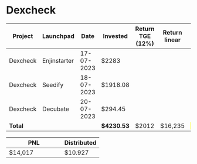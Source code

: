 # Dexcheck



<table data-full-width="true"><thead><tr><th width="141">Project</th><th width="138">Launchpad</th><th width="132">Date</th><th width="114">Invested</th><th width="161">Return TGE (12%)</th><th width="135">Return linear</th><th>PNL</th></tr></thead><tbody><tr><td>Dexcheck</td><td>Enjinstarter</td><td>17-07-2023</td><td>$2283</td><td></td><td></td><td></td></tr><tr><td>Dexcheck</td><td>Seedify</td><td>18-07-2023</td><td>$1918.08</td><td></td><td></td><td></td></tr><tr><td>Dexcheck</td><td>Decubate</td><td>20-07-2023</td><td>$294.45</td><td></td><td></td><td></td></tr><tr><td><strong>Total</strong></td><td></td><td></td><td><strong>$4230.53</strong></td><td>$2012</td><td>$16,235</td><td><mark style="color:green;">$14,017</mark></td></tr></tbody></table>

<table data-full-width="true"><thead><tr><th width="135">PNL</th><th>Distributed</th></tr></thead><tbody><tr><td>$14,017</td><td>$10.927</td></tr></tbody></table>
